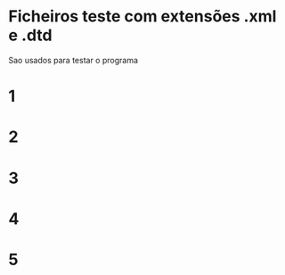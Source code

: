 # Ficheiros teste com extensões .xml e .dtd

Sao usados para testar o programa

# 1


# 2


# 3


# 4

# 5
